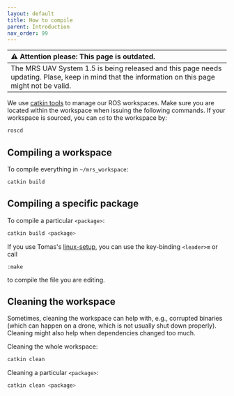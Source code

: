 ```yaml
---
layout: default
title: How to compile
parent: Introduction
nav_order: 99
---
```


| :warning: **Attention please: This page is outdated.**                                                                                           |
| :---                                                                                                                                             |
| The MRS UAV System 1.5 is being released and this page needs updating. Plase, keep in mind that the information on this page might not be valid. |

We use [catkin tools](https://catkin-tools.readthedocs.io/en/latest/) to manage our ROS workspaces.
Make sure you are located within the workspace when issuing the following commands.
If your workspace is sourced, you can `cd` to the workspace by:
```bash
roscd
```

## Compiling a workspace

To compile everything in `~/mrs_workspace`:
```bash
catkin build
```

## Compiling a specific package

To compile a particular `<package>`:
```bash
catkin build <package>
```

If you use Tomas's [linux-setup](https://github.com/klaxalk/linux-setup), you can use the key-binding `<leader>m` or call
```
:make
```
to compile the file you are editing.

## Cleaning the workspace

Sometimes, cleaning the workspace can help with, e.g., corrupted binaries (which can happen on a drone, which is not usually shut down properly).
Cleaning might also help when dependencies changed too much.

Cleaning the whole workspace:
```bash
catkin clean
```

Cleaning a particular `<package>`:
```bash
catkin clean <package>
```
